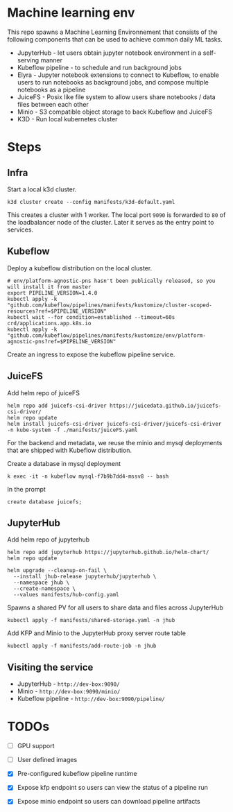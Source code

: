 # Machine learning env

This repo spawns a Machine Learning Environnement that consists of the following components
that can be used to achieve common daily ML tasks.

* JupyterHub - let users obtain jupyter notebook environment in a self-serving manner
* Kubeflow pipeline - to schedule and run background jobs
* Elyra - Jupyter notebook extensions to connect to Kubeflow, to enable users to run notebooks as background jobs, and compose multiple notebooks as a pipeline 
* JuiceFS - Posix like file system to allow users share notebooks / data files between each other
* Minio - S3 compatible object storage to back Kubeflow and JuiceFS
* K3D - Run local kubernetes cluster

# Steps 

## Infra

Start a local k3d cluster.

```
k3d cluster create --config manifests/k3d-default.yaml
```
This creates a cluster with 1 worker. The local port `9090` is forwarded to `80` of the loadbalancer node of the cluster. Later it serves as the entry point to services.




## Kubeflow 

Deploy a kubeflow distribution on the local cluster.

```
# env/platform-agnostic-pns hasn't been publically released, so you will install it from master
export PIPELINE_VERSION=1.4.0
kubectl apply -k "github.com/kubeflow/pipelines/manifests/kustomize/cluster-scoped-resources?ref=$PIPELINE_VERSION"
kubectl wait --for condition=established --timeout=60s crd/applications.app.k8s.io
kubectl apply -k "github.com/kubeflow/pipelines/manifests/kustomize/env/platform-agnostic-pns?ref=$PIPELINE_VERSION"
```

Create an ingress to expose the kubeflow pipeline service.


## JuiceFS 

Add helm repo of juiceFS

```
helm repo add juicefs-csi-driver https://juicedata.github.io/juicefs-csi-driver/
helm repo update
helm install juicefs-csi-driver juicefs-csi-driver/juicefs-csi-driver -n kube-system -f ./manifests/juiceFS.yaml
```

For the backend and metadata, we reuse the minio and mysql deployments that are shipped with Kubeflow distribution.

Create a database in mysql deployment

```
k exec -it -n kubeflow mysql-f7b9b7dd4-mssv8 -- bash 
```

In the prompt 


```
create database juicefs;
```

## JupyterHub


Add helm repo of jupyterhub

```
helm repo add jupyterhub https://jupyterhub.github.io/helm-chart/
helm repo update

helm upgrade --cleanup-on-fail \
  --install jhub-release jupyterhub/jupyterhub \
  --namespace jhub \
  --create-namespace \
  --values manifests/hub-config.yaml
```
Spawns a shared PV for all users to share data and files across JupyterHub

```
kubectl apply -f manifests/shared-storage.yaml -n jhub
```

Add KFP and Minio to the JupyterHub proxy server route table

```
kubectl apply -f manifests/add-route-job -n jhub
```


## Visiting the service

* JupyterHub - `http://dev-box:9090/`
* Minio - `http://dev-box:9090/minio/`
* Kubeflow pipeline - `http://dev-box:9090/pipeline/`

# TODOs

- [ ] GPU support
- [ ] User defined images
- [x] Pre-configured kubeflow pipeline runtime
- [x] Expose kfp endpoint so users can view the status of a pipeline run
- [x] Expose minio endpoint so users can download pipeline artifacts

